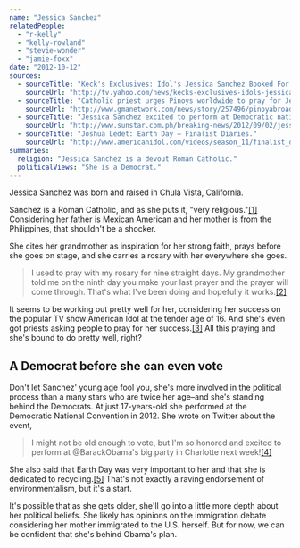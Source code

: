 ```yaml
---
name: "Jessica Sanchez"
relatedPeople:
  - "r-kelly"
  - "kelly-rowland"
  - "stevie-wonder"
  - "jamie-foxx"
date: "2012-10-12"
sources:
  - sourceTitle: "Keck's Exclusives: Idol's Jessica Sanchez Booked For PBS's National Memorial Day Concert."
    sourceUrl: "http://tv.yahoo.com/news/kecks-exclusives-idols-jessica-sanchez-booked-pbss-national-150200138.html"
  - sourceTitle: "Catholic priest urges Pinoys worldwide to pray for Jessica Sanchez."
    sourceUrl: "http://www.gmanetwork.com/news/story/257496/pinoyabroad/news/catholic-priest-urges-pinoys-worldwide-to-pray-for-jessica-sanchez"
  - sourceTitle: "Jessica Sanchez excited to perform at Democratic national convention."
    sourceUrl: "http://www.sunstar.com.ph/breaking-news/2012/09/02/jessica-sanchez-excited-perform-obamas-confab-240553"
  - sourceTitle: "Joshua Ledet: Earth Day – Finalist Diaries."
    sourceUrl: "http://www.americanidol.com/videos/season_11/finalist_diaries/jessica_sanchez_earth_day/"
summaries:
  religion: "Jessica Sanchez is a devout Roman Catholic."
  politicalViews: "She is a Democrat."
---
```


Jessica Sanchez was born and raised in Chula Vista, California.

Sanchez is a Roman Catholic, and as she puts it, "very religious."<a class="source-citation" href="#http%3A%2F%2Ftv.yahoo.com%2Fnews%2Fkecks-exclusives-idols-jessica-sanchez-booked-pbss-national-150200138.html" title="Keck&apos;s Exclusives: Idol&apos;s Jessica Sanchez Booked For PBS&apos;s National Memorial Day Concert.">[1]</a> Considering her father is Mexican American and her mother is from the Philippines, that shouldn't be a shocker.

She cites her grandmother as inspiration for her strong faith, prays before she goes on stage, and she carries a rosary with her everywhere she goes.

>I used to pray with my rosary for nine straight days. My grandmother told me on the ninth day you make your last prayer and the prayer will come through. That's what I've been doing and hopefully it works.<a class="source-citation" href="#http%3A%2F%2Ftv.yahoo.com%2Fnews%2Fkecks-exclusives-idols-jessica-sanchez-booked-pbss-national-150200138.html" title="Keck&apos;s Exclusives: Idol&apos;s Jessica Sanchez Booked For PBS&apos;s National Memorial Day Concert.">[2]</a>

It seems to be working out pretty well for her, considering her success on the popular TV show American Idol at the tender age of 16. And she's even got priests asking people to pray for her success.<a class="source-citation" href="#http%3A%2F%2Fwww.gmanetwork.com%2Fnews%2Fstory%2F257496%2Fpinoyabroad%2Fnews%2Fcatholic-priest-urges-pinoys-worldwide-to-pray-for-jessica-sanchez" title="Catholic priest urges Pinoys worldwide to pray for Jessica Sanchez.">[3]</a> All this praying and she's bound to do pretty well, right?


## A Democrat before she can even vote

Don't let Sanchez' young age fool you, she's more involved in the political process than a many stars who are twice her age–and she's standing behind the Democrats. At just 17-years-old she performed at the Democratic National Convention in 2012. She wrote on Twitter about the event,

>I might not be old enough to vote, but I'm so honored and excited to perform at @BarackObama's big party in Charlotte next week!<a class="source-citation" href="#http%3A%2F%2Fwww.sunstar.com.ph%2Fbreaking-news%2F2012%2F09%2F02%2Fjessica-sanchez-excited-perform-obamas-confab-240553" title="Jessica Sanchez excited to perform at Democratic national convention.">[4]</a>

She also said that Earth Day was very important to her and that she is dedicated to recycling.<a class="source-citation" href="#http%3A%2F%2Fwww.americanidol.com%2Fvideos%2Fseason_11%2Ffinalist_diaries%2Fjessica_sanchez_earth_day%2F" title="Joshua Ledet: Earth Day – Finalist Diaries.">[5]</a> That's not exactly a raving endorsement of environmentalism, but it's a start.

It's possible that as she gets older, she'll go into a little more depth about her political beliefs. She likely has opinions on the immigration debate considering her mother immigrated to the U.S. herself. But for now, we can be confident that she's behind Obama's plan.
